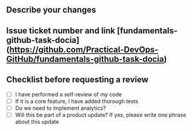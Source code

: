 ## Describe your changes

## Issue ticket number and link [fundamentals-github-task-docia] (https://github.com/Practical-DevOps-GitHub/fundamentals-github-task-docia)

## Checklist before requesting a review

- [ ] I have performed a self-review of my code
- [ ] If it is a core feature, I have added thorough tests
- [ ] Do we need to implement analytics?
- [ ] Will this be part of a product update? If yes, please write one phrase about this update

